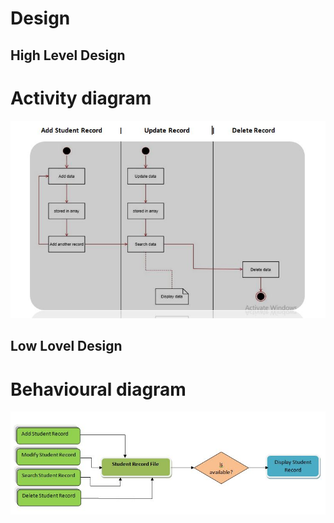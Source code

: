 # Design

## High Level Design

# Activity diagram

![image](https://github.com/saurabhk-09/Stepin_StudentProfiling/blob/main/2_Design/activity.JPG)


## Low Lovel Design

# Behavioural diagram
![image](https://github.com/saurabhk-09/Stepin_StudentProfiling/blob/main/2_Design/behaviour.JPG)
